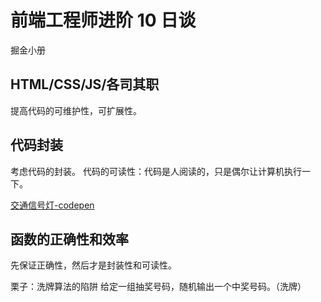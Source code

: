 # 前端工程师进阶 10 日谈

掘金小册

## HTML/CSS/JS/各司其职

提高代码的可维护性，可扩展性。

## 代码封装

考虑代码的封装。
代码的可读性：代码是人阅读的，只是偶尔让计算机执行一下。

[交通信号灯-codepen](https://codepen.io/brightzoe/pen/NWdyzGB)

## 函数的正确性和效率

先保证正确性，然后才是封装性和可读性。

栗子：洗牌算法的陷阱
给定一组抽奖号码，随机输出一个中奖号码。（洗牌）
